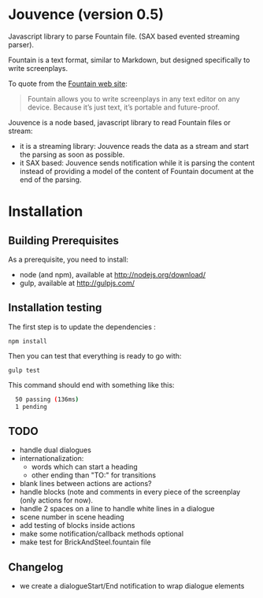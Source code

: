 # Jouvence (version 0.5)

Javascript library to parse Fountain file. (SAX based evented streaming parser).

Fountain is a text format, similar to Markdown, but designed specifically
to write screenplays.

To quote from the [Fountain web site](http://fountain.io/):

> Fountain allows you to write screenplays in any text editor on any device. Because it’s just text, it’s portable and future-proof.

Jouvence is a node based, javascript library to read Fountain files or stream:

* it is a streaming library: Jouvence reads the data as a stream and start the parsing as soon as possible.
* it SAX based: Jouvence sends notification while it is parsing the content instead of providing a model of the content of Fountain document at the end of the parsing.

# Installation

## Building Prerequisites
As a prerequisite, you need to install:

* node (and npm), available at http://nodejs.org/download/
* gulp, available at http://gulpjs.com/

## Installation testing

The first step is to update the dependencies :

    npm install
    
Then you can test that everything is ready to go with:

    gulp test

This command should end with something like this:

```bash
  50 passing (136ms)
  1 pending
```

## TODO

* handle dual dialogues
* internationalization:
  * words which can start a heading
  * other ending than "TO:" for transitions
* blank lines between actions are actions?
* handle blocks (note and comments in every piece of the screenplay (only actions for now).
* handle 2 spaces on a line to handle white lines in a dialogue
* scene number in scene heading
* add testing of blocks inside actions
* make some notification/callback methods optional
* make test for BrickAndSteel.fountain file

## Changelog

* we create a dialogueStart/End notification to wrap dialogue elements
